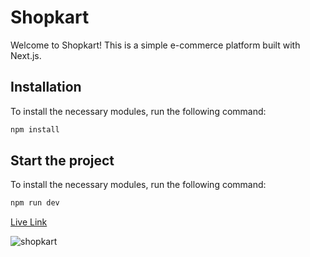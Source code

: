 # Shopkart

Welcome to Shopkart! This is a simple e-commerce platform built with Next.js.

## Installation

To install the necessary modules, run the following command:

```bash
npm install
```
## Start the project

To install the necessary modules, run the following command:

```bash
npm run dev
```

[Live Link](https://shopkart-next-app.vercel.app/)

![shopkart](https://github.com/Amrit-Raj12/shopkart-next-app/assets/67092088/fbd85e9b-0f99-49dc-8a96-b9d193605c90)




